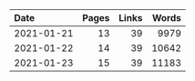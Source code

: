 | Date | Pages | Links | Words |
| :-- | --: | --: | --: |
| 2021-01-21 | 13 | 39 | 9979 |
| 2021-01-22 | 14 | 39 | 10642 |
| 2021-01-23 | 15 | 39 | 11183 |

